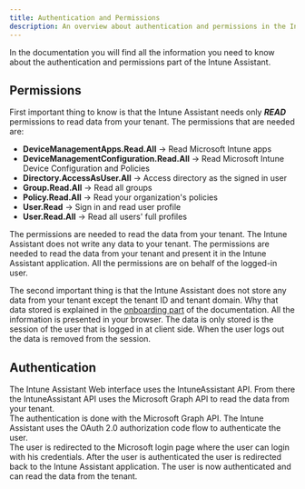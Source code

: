 ```yaml
---
title: Authentication and Permissions
description: An overview about authentication and permissions in the Intune Assistant
---
```

In the documentation you will find all the information you need to know about the authentication and permissions part of the Intune Assistant.

## Permissions
First important thing to know is that the Intune Assistant needs only ***READ*** permissions to read data from your tenant. The permissions that are needed are:

- **DeviceManagementApps.Read.All** -> Read Microsoft Intune apps
- **DeviceManagementConfiguration.Read.All** -> Read Microsoft Intune Device Configuration and Policies
- **Directory.AccessAsUser.All** -> Access directory as the signed in user
- **Group.Read.All** -> Read all groups
- **Policy.Read.All** -> Read your organization's policies
- **User.Read** -> Sign in and read user profile
- **User.Read.All** -> Read all users' full profiles

The permissions are needed to read the data from your tenant. The Intune Assistant does not write any data to your tenant. The permissions are needed to read the data from your tenant and present it in the Intune Assistant application.
All the permissions are on behalf of the logged-in user.

The second important thing is that the Intune Assistant does not store any data from your tenant except the tenant ID and tenant domain. Why that data stored is explained in the [onboarding part](/docs/onboarding.md) of the documentation.
All the information is presented in your browser. The data is only stored is the session of the user that is logged in at client side. When the user logs out the data is removed from the session.


## Authentication
The Intune Assistant Web interface uses the IntuneAssistant API. From there the IntuneAssistant API uses the Microsoft Graph API to read the data from your tenant.   
The authentication is done with the Microsoft Graph API. The Intune Assistant uses the OAuth 2.0 authorization code flow to authenticate the user.   
The user is redirected to the Microsoft login page where the user can login with his credentials. After the user is authenticated the user is redirected back to the Intune Assistant application.
The user is now authenticated and can read the data from the tenant.